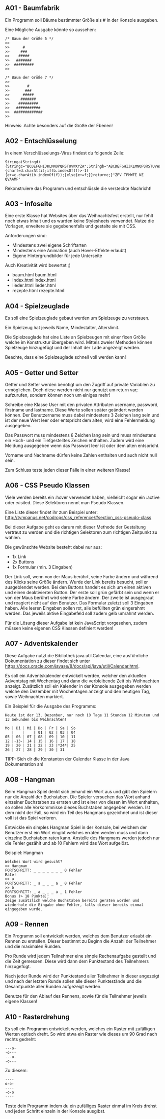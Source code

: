 ## A01 - Baumfabrik
Ein Programm soll Bäume bestimmter Größe als # in der Konsole ausgeben.

Eine Mögliche Ausgabe könnte so aussehen:
```
/* Baum der Größe 5 */
>>
>>      #
>>     ###
>>    #####
>>   #######
>>  #########
>>

/* Baum der Größe 7 */
>>
>>        #
>>       ###
>>      #####
>>     #######
>>    #########
>>   ###########
>>  #############
>>
```

Hinweis: Achte besonders auf die Größe der Ebenen!


## A02 - Entschlüsselung
In einem Verschlüsselungs-Virus findest du folgende Zeile:
```
Stringa(Stringd){Stringc="BCDEFGHIJKLMNOPQRSTUVWXYZA";Stringb="ABCDEFGHIJKLMNOPQRSTUVWXYZ";Stringe="";d=d.toUpperCase();for(inti=0;i<d.length();i++){charf=d.charAt(i);if(b.indexOf(f)>-1){e+=c.charAt(b.indexOf(f));}else{e+=f;}}returne;}"ZPV TPMWFE NZ QVAAMF"
```
Rekonstruiere das Programm und entschlüssle die versteckte Nachricht!


## A03 - Infoseite
Eine erste Klasse hat Websites über das Weihnachtsfest erstellt, nur fehlt noch etwas Inhalt und es wurden keine Stylesheets verwendet. 
Nutze die Vorlagen, erweitere sie gegebenenfalls und gestalte sie mit CSS.

Anforderungen sind:
* Mindestens zwei eigene Schriftarten
* Mindestens eine Animation (auch Hover-Effekte erlaubt)
* Eigene Hintergrundbilder für jede Unterseite

Auch Kreativität wird bewertet ;)


- baum.html baum.html
- index.html index.html
- lieder.html lieder.html 
- rezepte.html rezepte.html


## A04 - Spielzeuglade
Es soll eine Spielzeuglade gebaut werden um Spielzeuge zu verstauen.

Ein Spielzeug hat jeweils Name, Mindestalter, Alterslimit.

Die Spielzeuglade hat eine Liste an Spielzeugen mit einer fixen Größe welche im Konstruktur übergeben wird. Mittels zweier Methoden können Spielzeuge hinzugefügt und der Inhalt der Lade angezeigt werden.

Beachte, dass eine Spielzeuglade schnell voll werden kann!


## A05 - Getter und Setter
Getter und Setter werden benötigt um den Zugriff auf private Variablen zu ermöglichen.
Doch diese werden nicht nur genutzt um return var; aufzurufen, sondern können noch um einiges mehr!


Schreibe eine Klasse User mit den privaten Attributen username, password, firstname und lastname. 
Diese Werte sollen später geändert werden können. Der Benutzername muss dabei mindestens 3 Zeichen lang sein und ist der neue Wert leer oder entspricht dem alten, wird eine Fehlermeldung ausgegeben. 

Das Passwort muss mindestens 8 Zeichen lang sein und muss mindestens ein Hoch- und ein Tiefgestelltes Zeichen enthalten. Zudem wird eine Meldung ausgegeben wenn das Passwort leer ist oder dem alten entspricht. 

Vorname und Nachname dürfen keine Zahlen enthalten und auch nicht null sein.

Zum Schluss teste jeden dieser Fälle in einer weiteren Klasse!


## A06 - CSS Pseudo Klassen
Viele werden bereits ein :hover verwendet haben, vielleicht sogar ein :active oder :visited.
Diese Selektoren nennt man Pseudo Klassen. 

Eine Liste dieser findet ihr zum Beispiel unter:
http://tympanus.net/codrops/css_reference/#section_css-pseudo-class

Bei dieser Aufgabe geht es darum mit dieser Methode der Gestaltung vertraut zu werden und die richtigen Selektoren zum richtigen Zeitpunkt zu wählen.

Die gewünschte Website besteht dabei nur aus:
* 1x Link
* 2x Buttons
* 1x Formular (min. 3 Eingaben)

Der Link soll, wenn von der Maus berührt, seine Farbe ändern und während des Klicks seine Größe ändern. Wurde der Link bereits besucht, soll er ausgeblendet werden.
Bei den Buttons handelt es sich um einen aktiven und einen deaktivierten Button. Der erste soll grün gefärbt sein und wenn er von der Maus berührt wird seine Farbe ändern. Der zweite ist ausgegraut und reagiert nicht auf den Benutzer.
Das Formular zuletzt soll 3 Eingaben haben. Alle leeren Eingaben sollen rot, alle befüllten grün eingerahmt werden. Das jeweils aktive Eingabefeld soll zudem gelb umrahmt werden.

Für die Lösung dieser Aufgabe ist kein JavaScript vorgesehen, zudem müssen keine eigenen CSS Klassen definiert werden!


## A07 - Adventskalender
Diese Aufgabe nutzt die Bibliothek java.util.Calendar, eine ausführliche Dokumentation zu dieser findet sich unter https://docs.oracle.com/javase/8/docs/api/java/util/Calendar.html.

Es soll ein Adventskalender entwickelt werden, welcher den aktuellen Adventstag mit Wochentag und dann die verbleibende Zeit bis Weihnachten anzeigt.
Zusätzlich soll ein Kalender in der Konsole ausgegeben werden welche den Dezember mit Wochentagen anzeigt und den heutigen Tag, sowie Weihnachten markiert.

Ein Beispiel für die Ausgabe des Programms:
```
Heute ist der 13. Dezember, nur noch 10 Tage 11 Stunden 12 Minuten und 13 Sekunden bis Weihnachten!

Mo | Di | Mi | Do | Fr | Sa | So
   |    |    | 01 | 02 | 03 | 04
05 | 06 | 07 | 08 | 09 | 10 | 11
12 |-13-| 14 | 15 | 16 | 17 | 18
19 | 20 | 21 | 22 | 23 |*24*| 25
26 | 27 | 28 | 29 | 30 | 31
```

TIPP: Sieh dir die Konstanten der Calendar Klasse in der Java Dokumentation an!


## A08 - Hangman
Beim Hangman Spiel denkt sich jemand ein Wort aus und gibt den Spielern nur die Anzahl der Buchstaben.
Die Spieler versuchen das Wort anhand einzelner Buchstaben zu erraten und ist einer von diesen im Wort enthalten, so sollen alle Vorkommnisse dieses Buchstaben angegeben werden. Ist dem nicht der Fall, so wird ein Teil des Hangmans gezeichnet und ist dieser voll ist das Spiel verloren.

Entwickle ein simples Hangman Spiel in der Konsole, bei welchem der Benutzer erst ein Wort eingibt welches erraten werden muss und dann einzelne Buchstaben raten kann. Anstelle des Hangmans werden jedoch nur die Fehler gezählt und ab 10 Fehlern wird das Wort aufgelöst.

Beispiel: Hangman
```
Welches Wort wird gesucht?
>> Hangman
FORTSCHRITT: _ _ _ _ _ _ _ 0 Fehler
Rate!
>> a
FORTSCHRITT: _ a _ _ _ a _ 0 Fehler
>> b
FORTSCHRITT: _ a _ _ _ a _ 1 Fehler
Bonus (> 18 Punkte):
Zeige zusätzlich welche Buchstaben bereits geraten worden und wiederhole die Eingabe ohne Fehler, falls dieser bereits einmal eingegeben wurde.
```


## A09 - Rennen
Ein Programm soll entwickelt werden, welches dem Benutzer erlaubt ein Rennen zu erstellen.
Dieser bestimmt zu Beginn die Anzahl der Teilnehmer und die maximalen Runden.

Pro Runde wird jedem Teilnehmer eine simple Rechenaufgabe gestellt und die Zeit gemessen.
Diese wird dann dem Punktestand des Teilnehmers hinzugefügt.

Nach jeder Runde wird der Punktestand aller Teilnehmer in dieser angezeigt und nach der letzten Runde sollen alle dieser Punktestände und die Gesamtpunkte aller Runden aufgezeigt werden.

Benutze für den Ablauf des Rennens, sowie für die Teilnehmer jeweils eigene Klassen!


## A10 - Rasterdrehung
Es soll ein Programm entwickelt werden, welches ein Raster mit zufälligen Werten optisch dreht.
So wird etwa ein Raster wie dieses um 90 Grad nach rechts gedreht:
```
---o-
-o---
---o-
-o---
```
Zu diesem:
```
----
o-o-
----
-o-o
----
```
Teste dein Programm indem du ein zufälliges Raster einmal im Kreis drehst und jeden Schritt einzeln in der Konsole ausgibst.
